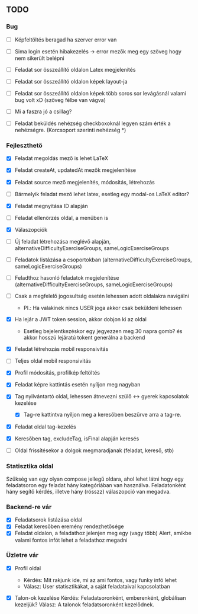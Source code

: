 ## TODO

### Bug

- [ ] Képfeltöltés beragad ha szerver error van
- [ ] Sima login esetén hibakezelés -> error mezők meg egy szöveg hogy nem sikerült belépni
- [ ] Feladat sor összeállító oldalon Latex megjelenítés
- [ ] Feladat sor összeállító oldalon képek layout-ja
- [ ] Feladat sor összeállító oldalon képek több soros sor levágásnál valami bug volt xD (szöveg félbe van vágva)
- [ ] Mi a faszra jó a csillag?
- [ ] Feladat beküldés nehézség checkboxoknál legyen szám érték a nehézségre. (Korcsoport szerinti nehézség *)



### Fejleszthető

- [x] Feladat megoldás mező is lehet LaTeX
- [X] Feladat createAt, updatedAt mezők megjelenítése
- [X] Feladat source mező megjelenítés, módosítás, létrehozás
- [ ] Bármelyik feladat mező lehet latex, esetleg egy modal-os LaTeX editor?
- [X] Feladat megnyitása ID alapján
- [ ] Feladat ellenörzés oldal, a menüben is
- [X] Válaszopciók
- [ ] Új feladat létrehozása meglévő alapján, alternativeDifficultyExerciseGroups, sameLogicExerciseGroups
- [ ] Feladatok listázása a csoportokban (alternativeDifficultyExerciseGroups, sameLogicExerciseGroups)
- [ ] Feladthoz hasonló feladatok megjelenítése (alternativeDifficultyExerciseGroups, sameLogicExerciseGroups)
- [ ] Csak a megfelelő jogosultság esetén lehessen adott oldalakra navigálni

   - Pl.: Ha valakinek nincs USER joga akkor csak beküldeni lehessen

- [X] Ha lejár a JWT token session, akkor dobjon ki az oldal

   - Esetleg bejelentkezéskor egy jegyezzen meg 30 napra gomb? és akkor hosszú lejáratú tokent generálna a backend

- [X] Feladat létrehozás mobil responsivitás
- [ ] Teljes oldal mobil responsivitás
- [X] Profil módosítás, profilkép feltöltés
- [X] Feladat képre kattintás esetén nyíljon meg nagyban
- [X] Tag nyilvántartó oldal, lehessen átnevezni szülő <-> gyerek kapcsolatok kezelése

   - [X] Tag-re kattintva nyíljon meg a keresőben beszűrve arra a tag-re.

- [X] Feladat oldal tag-kezelés
- [X] Keresőben tag, excludeTag, isFinal alapján keresés
- [ ] Oldal frissítésekor a dolgok megmaradjanak (feladat, kereső, stb)

### Statisztika oldal

Szükség van egy olyan compose jellegű oldara, ahol lehet látni hogy egy feladatsoron egy feladat hány kategóriában van használva.
Feladatonként hány segítő kérdés, illetve hány (rósszz) válaszopció van megadva.

### Backend-re vár

- [X] Feladatsorok listázása oldal
- [X] Feladat keresőben eremény rendezhetősége
- [X] Feladat oldalon, a feladathoz jelenjen meg egy (vagy több) Alert, amikbe valami fontos infót lehet a feladathoz megadni

### Üzletre vár

- [X] Profil oldal
   - Kérdés: Mit rakjunk ide, mi az ami fontos, vagy funky infó lehet
   - Válasz: User statisztikákat, a saját feladataival kapcsolatban

- [X] Talon-ok kezelése 
  Kérdés: Feladatsoronként, emberenként, globálisan kezeljük? 
  Válasz: A talonok feladatsoronként kezelődnek. 
